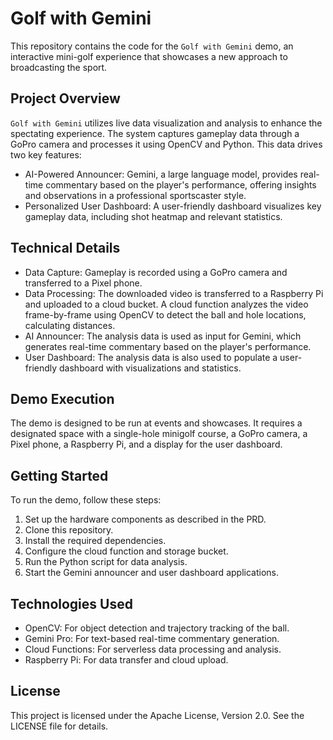 # Golf with Gemini
This repository contains the code for the `Golf with Gemini` demo, an interactive mini-golf experience that showcases a new approach to broadcasting the sport.

## Project Overview
`Golf with Gemini` utilizes live data visualization and analysis to enhance the spectating experience. The system captures gameplay data through a GoPro camera and processes it using OpenCV and Python. This data drives two key features:

- AI-Powered Announcer: Gemini, a large language model, provides real-time commentary based on the player's performance, offering insights and observations in a professional sportscaster style.
- Personalized User Dashboard: A user-friendly dashboard visualizes key gameplay data, including shot heatmap and relevant statistics.

## Technical Details
- Data Capture: Gameplay is recorded using a GoPro camera and transferred to a Pixel phone.
- Data Processing: The downloaded video is transferred to a Raspberry Pi and uploaded to a cloud bucket. A cloud function analyzes the video frame-by-frame using OpenCV to detect the ball and hole locations, calculating distances.
- AI Announcer: The analysis data is used as input for Gemini, which generates real-time commentary based on the player's performance.
- User Dashboard: The analysis data is also used to populate a user-friendly dashboard with visualizations and statistics.

## Demo Execution
The demo is designed to be run at events and showcases. It requires a designated space with a single-hole minigolf course, a GoPro camera, a Pixel phone, a Raspberry Pi, and a display for the user dashboard.

## Getting Started
To run the demo, follow these steps:

1. Set up the hardware components as described in the PRD.
1. Clone this repository.
1. Install the required dependencies.
1. Configure the cloud function and storage bucket.
1. Run the Python script for data analysis.
1. Start the Gemini announcer and user dashboard applications.

## Technologies Used
- OpenCV: For object detection and trajectory tracking of the ball.
- Gemini Pro: For text-based real-time commentary generation.
- Cloud Functions: For serverless data processing and analysis.
- Raspberry Pi: For data transfer and cloud upload.

## License
This project is licensed under the Apache License, Version 2.0. See the LICENSE file for details.
